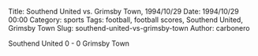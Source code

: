 Title: Southend United vs. Grimsby Town, 1994/10/29
Date: 1994/10/29 00:00
Category: sports
Tags: football, football scores, Southend United, Grimsby Town
Slug: southend-united-vs-grimsby-town
Author: carbonero


Southend United 0 - 0 Grimsby Town
